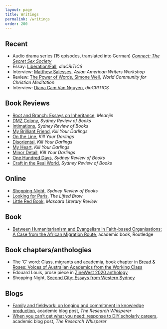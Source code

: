 ```yaml
---
layout: page
title: Writings
permalink: /writings
order: 200
---
```


## Recent

- Audio drama series (15 episodes, translated into German) [_Connect: The Secret Sex Society_](https://podimo.com/de/shows/974c9b3f-b10e-469c-8689-0a8ab487e128)
- Essay: [Liberation/Fall](https://dvan.org/2021/04/liberation-fall/), _diaCRITICS_
- Interview: [Matthew Salesses](https://aawwradio.libsyn.com/matthew-salesses-interviewed-by-may-ngo), _Asian American Writers Workshop_
- Review: [The Power of Words, Simone Weil](https://wccm.org/book-reviews/the-power-of-words-simone-weil/), _World Community for Christian Meditation_
- Interview: [Diana Cam Van Nguyen](https://dvan.org/2022/04/diana-cam-van-nguyen-interview/), _diaCRITICS_
 
## Book Reviews

- [Root and Branch: Essays on Inheritance](https://meanjin.com.au/review/gurbet-cekmek-being-diaspora-is-a-wound/), _Meanjin_
- [DMZ Colony](https://sydneyreviewofbooks.com/review/don-mee-choi-dmz-colony/), _Sydney Review of Books_
- [Intimations](https://sydneyreviewofbooks.com/review/zadie-smith-intimations/), _Sydney Review of Books_
- [My Brilliant Friend](https://www.killyourdarlings.com.au/article/my-brilliant-friend-and-i/), _Kill Your Darlings_
- [On the Line](https://www.killyourdarlings.com.au/article/lives-on-the-line/), _Kill Your Darlings_
- [Disoriental](https://www.killyourdarlings.com.au/article/disoriental-and-the-dichotomies-of-diaspora/), _Kill Your Darlings_
- [My Heart](https://www.killyourdarlings.com.au/article/the-complicated-grief-of-a-writer-in-exile/), _Kill Your Darlings_
- [Minor Detail](https://www.killyourdarlings.com.au/article/minor-detail-asks-if-language-can-ever-truly-bear-witness/), _Kill Your Darlings_
- [One Hundred Days](https://sydneyreviewofbooks.com/review/pung-one-hundred-days/), _Sydney Review of Books_
- [Craft in the Real World](https://sydneyreviewofbooks.com/review/salesses-craft-in-the-real-world/), _Sydney Review of Books_

## Online

- [Shopping Night](https://sydneyreviewofbooks.com/essay/ngo-shopping-night/), _Sydney Review of Books_
- [Looking for Paris](https://www.theliftedbrow.com/liftedbrow/2018/9/11/looking-for-paris-by-may-ngo), _The Lifted Brow_
- [Little Red Book](http://mascarareview.com/little-red-book-by-may-ngo/), _Mascara Literary Review_


## Book

- [Between Humanitarianism and Evangelism in Faith-based Organisations: A Case from the African Migration Route](https://www.routledge.com/Between-Humanitarianism-and-Evangelism-in-Faith-based-Organisations-A/Ngo/p/book/9781138674172), academic book, Routledge


## Book chapters/anthologies

- The ‘C’ word: Class, migrants and academia, book chapter in [Bread &amp; Roses: Voices of Australian Academics from the Working Class](https://www.springer.com/gp/book/9789463001274)
- Edouard Louis, prose piece in [ZineWest 2020 anthology](https://nwg-inc.com/word/?p=4114)
- Shopping Night, [Second City: Essays from Western Sydney](https://giramondopublishing.com/books/second-city-essays-from-western-sydney/)

## Blogs

- [Family and fieldwork: on longing and commitment in knowledge production](https://researchwhisperer.org/2018/05/01/family-and-fieldwork-on-longing-and-commitment-in-knowledge-production/), academic blog post, _The Research Whisperer_
- [When you can’t get what you need: response to DIY scholarly careers](https://theresearchwhisperer.wordpress.com/2015/09/15/response-to-diy-scholarly-careers/#more-3910), academic blog post, _The Research Whisperer_


